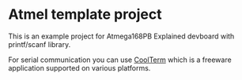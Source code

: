 # Atmel template project

This is an example project for Atmega168PB Explained devboard with printf/scanf library. 

For serial communication you can use [CoolTerm](https://freeware.the-meiers.org/) which is a freeware application supported on various platforms.
